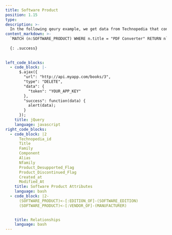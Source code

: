 ```yaml
---
title: Software Product
position: 1.15
type:
description: >-
  In the following qeury example, we get data from Technopedia that contains PDF Converter in the title of the software product title.
content_markdown: >-
  `MATCH (n:SOFTWARE_PRODUCT) WHERE n.title = "PDF Converter" RETURN n` 
  
  {: .success} 
  
  
left_code_blocks:
  - code_block: |-
      $.ajax({
        "url": "http://api.myapp.com/books/3",
        "type": "DELETE",
        "data": {
          "token": "YOUR_APP_KEY"
        },
        "success": function(data) {
          alert(data);
        }
      });
    title: jQuery
    language: javascript
right_code_blocks:
  - code_block: |2
      Technopedia_id
      Title
      Family
      Component
      Alias
      Nfamily
      Product_Desupported_Flag
      Product_Discontinued_Flag
      Created_at
      Modified_At
    title: Software Product Attributes
    language: bash
  - code_block: |2-
      (SOFTWARE_PRODUCT)<-[:EDITION_OF]-(SOFTWARE_EDITION)
      (SOFTWARE_PRODUCT)<-[:VENDOR_OF]-(MANUFACTURER)
      

    title: Relationships
    language: bash
---
```


